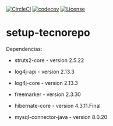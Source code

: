 [![CircleCI](https://circleci.com/gh/toniferr/setup-tecnorepo.svg?style=svg)](https://circleci.com/gh/toniferr/setup-tecnorepo) 
[![codecov](https://codecov.io/gh/toniferr/setup-tecnorepo/branch/master/graph/badge.svg)](https://codecov.io/gh/toniferr/setup-tecnorepo)
[![License](https://img.shields.io/badge/License-Apache%202.0-blue.svg)](https://opensource.org/licenses/Apache-2.0)
 
# setup-tecnorepo

Dependencias:

- struts2-core - version 2.5.22
- log4j-api - version 2.13.3
- log4j-core - version 2.13.3
- freemarker - version 2.3.30

- hibernate-core - version 4.3.11.Final
- mysql-connector-java - version 8.0.20